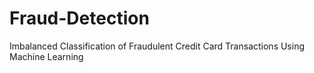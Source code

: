 # Fraud-Detection
Imbalanced Classification of Fraudulent Credit Card Transactions Using Machine Learning
